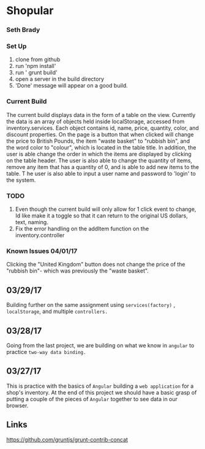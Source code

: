 # Shopular
### Seth Brady

### Set Up
1. clone from github
2. run 'npm install'
3. run ' grunt build'
4. open a server in the build directory
5. 'Done' message will appear on a good build. 


### Current Build
The current build displays data in the form of a table on the view. Currently the data
is an array of objects held inside localStorage, accessed from inventory.services.
Each object contains id, name, price, quantity, color, and discount properties. On the page is a button
that when clicked will change the price to British Pounds, the item "waste basket"
to "rubbish bin", and the word color to "colour", which is located in the
table title. In addition, the user is able change the order in which the items are
displayed by clicking on the table header. The user is also able to change the quantity of items,
remove any item that has a quantity of 0, and is able to add new items to the table. T
he user is also able to input a user name and password to 'login' to the system.



### TODO
1. Even though the current build will only allow for 1 click event to change, Id like
make it a toggle so that it can return to the original US dollars, text, naming.
2. Fix the error handling on the addItem function on the inventory.controller


### Known Issues 04/01/17
Clicking the "United Kingdom" button does not change the price of the
"rubbish bin"- which was previously the "waste basket".


## 03/29/17
Building further on the same assignment using ``services(factory)`` , ``localStorage``,
and multiple ``controllers.``

## 03/28/17
Going from the last project, we are building on what we know in ``angular`` to practice ``two-way
data binding.``

## 03/27/17
This is practice with the basics of ``Angular`` building a ``web application``
for a shop's inventory. At the end of this project we should have a basic
grasp of putting a couple of the pieces of ``Angular`` together to see data in
our browser.


## Links
https://github.com/gruntjs/grunt-contrib-concat
